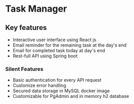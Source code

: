 # Task Manager

## Key features

* Interactive user interface using React js
* Email reminder for the remaining task at the day's end
* Email for completed task today at day's end
* Rest-full API using Spring boot

### Silent Features 

* Basic authentication for every API request
* Customize error handling
* Secured data storage in MySQL docker image
* Customizable for PgAdmin and in memory h2 database 

